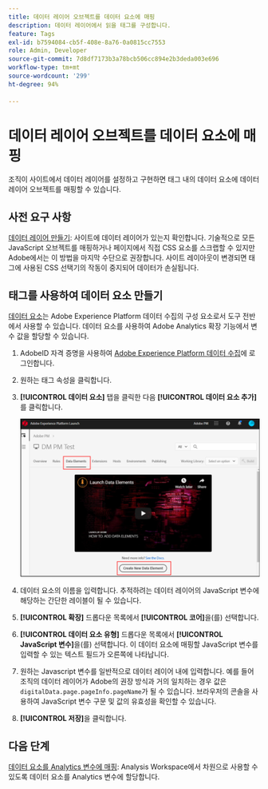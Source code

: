 ```yaml
---
title: 데이터 레이어 오브젝트를 데이터 요소에 매핑
description: 데이터 레이어에서 읽을 태그를 구성합니다.
feature: Tags
exl-id: b7594084-cb5f-408e-8a76-0a0815cc7553
role: Admin, Developer
source-git-commit: 7d8df7173b3a78bcb506cc894e2b3deda003e696
workflow-type: tm+mt
source-wordcount: '299'
ht-degree: 94%

---
```


# 데이터 레이어 오브젝트를 데이터 요소에 매핑

조직이 사이트에서 데이터 레이어를 설정하고 구현하면 태그 내의 데이터 요소에 데이터 레이어 오브젝트를 매핑할 수 있습니다.

## 사전 요구 사항

[데이터 레이어 만들기](../prepare/data-layer.md): 사이트에 데이터 레이어가 있는지 확인합니다. 기술적으로 모든 JavaScript 오브젝트를 매핑하거나 페이지에서 직접 CSS 요소를 스크랩할 수 있지만 Adobe에서는 이 방법을 마지막 수단으로 권장합니다. 사이트 레이아웃이 변경되면 태그에 사용된 CSS 선택기의 작동이 중지되어 데이터가 손실됩니다.

## 태그를 사용하여 데이터 요소 만들기

[데이터 요소](https://experienceleague.adobe.com/docs/experience-platform/tags/ui/data-elements.html?lang=ko)는 Adobe Experience Platform 데이터 수집의 구성 요소로서 도구 전반에서 사용할 수 있습니다. 데이터 요소를 사용하여 Adobe Analytics 확장 기능에서 변수 값을 할당할 수 있습니다.

1. AdobeID 자격 증명을 사용하여 [Adobe Experience Platform 데이터 수집](https://experience.adobe.com/data-collection)에 로그인합니다.
1. 원하는 태그 속성을 클릭합니다.
1. **[!UICONTROL 데이터 요소]** 탭을 클릭한 다음 **[!UICONTROL 데이터 요소 추가]**&#x200B;를 클릭합니다.

   ![데이터 요소 만들기](assets/createelement.png)

1. 데이터 요소의 이름을 입력합니다. 추적하려는 데이터 레이어의 JavaScript 변수에 해당하는 간단한 레이블이 될 수 있습니다.
1. **[!UICONTROL 확장]** 드롭다운 목록에서 **[!UICONTROL 코어]**&#x200B;을(를) 선택합니다.
1. **[!UICONTROL 데이터 요소 유형]** 드롭다운 목록에서 **[!UICONTROL JavaScript 변수]**&#x200B;을(를) 선택합니다. 이 데이터 요소에 매핑할 JavaScript 변수를 입력할 수 있는 텍스트 필드가 오른쪽에 나타납니다.
1. 원하는 Javascript 변수를 일반적으로 데이터 레이어 내에 입력합니다. 예를 들어 조직의 데이터 레이어가 Adobe의 권장 방식과 거의 일치하는 경우 값은 `digitalData.page.pageInfo.pageName`가 될 수 있습니다. 브라우저의 콘솔을 사용하여 JavaScript 변수 구문 및 값의 유효성을 확인할 수 있습니다.
1. **[!UICONTROL 저장]**&#x200B;을 클릭합니다.

## 다음 단계

[데이터 요소를 Analytics 변수에 매핑](elements-to-variable.md): Analysis Workspace에서 차원으로 사용할 수 있도록 데이터 요소를 Analytics 변수에 할당합니다.
